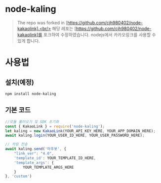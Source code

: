 # node-kaling
> The repo was forked in [https://github.com/cjh980402/node-kakaolink].<br/>
> 해당 레포는 [https://github.com/cjh980402/node-kakaolink]를 포크하여 수정하였습니다.
nodejs에서 카카오링크를 사용할 수 있게 합니다.

# 사용법
## 설치(예정)
```shell
npm install node-kaling
```
## 기본 코드
```javascript
//모듈 불러오기 및 SDK 초기화
const { KakaoLink } = require('node-kaling');
let kaling = new KakaoLink(YOUR_API_KEY_HERE, YOUR_APP_DOMAIN_HERE);
await kaling.login(YOUR_USER_ID_HERE, YOUR_USER_PASSWORD_HERE);

// 카링 전송
await kaling.send('마후봇', {
    "link_ver": "4.0",
    'template_id': YOUR_TEMPLATE_ID_HERE,
    'template_args': {
        YOUR_TEMPLATE_ARGS_HERE
    }
}, 'custom')
```